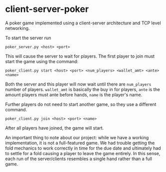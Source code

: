 # client-server-poker
A poker game implemented using a client-server architecture and TCP level networking.

To start the server run 

```
poker_server.py <host> <port>
```

This will cause the server to wait for players. The first player to join must start the game using the command:

```
poker_client.py start <host> <port> <num_players> <wallet_amt> <ante> <name>
```

Both the server and this player will now wait until there are `num_players` number of players. `wallet_amt` is basically the buy in for players, `ante` is the amount players must ante before hands, `name` is the player's name.

Further players do not need to start another game, so they use a different command.

```
poker_client.py join <host> <port> <name>
```

After all players have joined, the game will start.

An important thing to note about our project: while we have a working implementation, it is not a full-featured game. We had trouble getting the fold mechanics to work correctly in time for the due date and ultimately had to settle for a fold causing a player to leave the game entirely. In this sense, each run of the server/clients resembles a single hand rather than a full game.
